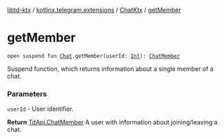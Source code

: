 [libtd-ktx](../../index.md) / [kotlinx.telegram.extensions](../index.md) / [ChatKtx](index.md) / [getMember](./get-member.md)

# getMember

`open suspend fun `[`Chat`](https://tdlibx.github.io/td/docs/org/drinkless/td/libcore/telegram/TdApi.Chat.html)`.getMember(userId: `[`Int`](https://kotlinlang.org/api/latest/jvm/stdlib/kotlin/-int/index.html)`): `[`ChatMember`](https://tdlibx.github.io/td/docs/org/drinkless/td/libcore/telegram/TdApi.ChatMember.html)

Suspend function, which returns information about a single member of a chat.

### Parameters

`userId` - User identifier.

**Return**
[TdApi.ChatMember](https://tdlibx.github.io/td/docs/org/drinkless/td/libcore/telegram/TdApi.ChatMember.html) A user with information about joining/leaving a chat.

